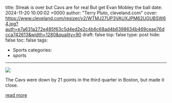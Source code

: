 title: Streak is over but Cavs are for real But get Evan Mobley the ball
date: 2024-11-20 10:00:02 +0000
author: "Terry Pluto, cleveland.com"
cover: https://www.cleveland.com/resizer/v2/WTMJ27UP3VAUXJPM62UGUBSW64.jpg?auth=e7a631a272e485f63c5d4ed2e2c4b6c68ad4b6398634b469ceae76dcca742613&width=1280&quality=90
draft: false
top: false
type: post
hide: false
toc: false
tags:
  - Sports
categories:
  - sports
---

![](https://www.cleveland.com/resizer/v2/WTMJ27UP3VAUXJPM62UGUBSW64.jpg?auth=e7a631a272e485f63c5d4ed2e2c4b6c68ad4b6398634b469ceae76dcca742613&width=1280&quality=90)

The Cavs were down by 21 points in the third quarter in Boston, but made it close.

[read more](https://www.cleveland.com/cavs/2024/11/streak-is-over-but-cavs-are-for-real-but-get-evan-mobley-the-ball-terry-plutos-scribbles.html)
